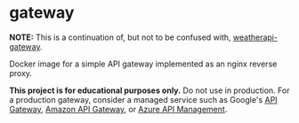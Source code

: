 # gateway

**NOTE:** This is a continuation of, but not to be confused with, [weatherapi-gateway](https://github.com/gmarmstrong/weatherapi-gateway).

Docker image for a simple API gateway implemented as an nginx reverse proxy.

**This project is for educational purposes only.** Do not use in production. For
a production gateway, consider a managed service such as Google's [API
Gateway](https://cloud.google.com/api-gateway), [Amazon API
Gateway](https://aws.amazon.com/api-gateway/), or [Azure API
Management](https://azure.microsoft.com/en-us/services/api-management/).
